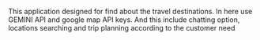 This application designed for find about the travel destinations. In here use GEMINI API and google map API keys. 
And this include chatting option, locations searching and trip planning according to the customer need
